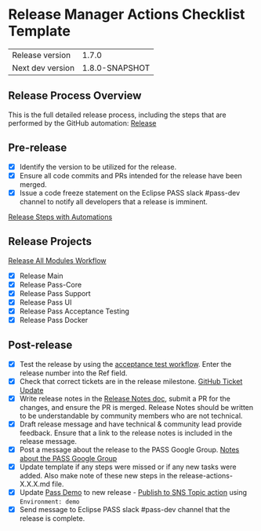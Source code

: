# Release Manager Actions Checklist Template

|  |  |
| --- |--|
| Release version | 1.7.0 |
| Next dev version | 1.8.0-SNAPSHOT |

## Release Process Overview
This is the full detailed release process, including the steps that are performed by the GitHub automation: [Release](../dev/release.md)

## Pre-release

- [x] Identify the version to be utilized for the release.
- [x] Ensure all code commits and PRs intended for the release have been merged.
- [x] Issue a code freeze statement on the Eclipse PASS slack #pass-dev channel to notify all developers that a release is imminent.

[Release Steps with Automations](../dev/release-steps-with-automations.md)

## Release Projects

[Release All Modules Workflow](https://github.com/eclipse-pass/main/actions/workflows/pass-complete-release.yml)

- [x] Release Main
- [x] Release Pass-Core
- [x] Release Pass Support
- [x] Release Pass UI
- [x] Release Pass Acceptance Testing
- [x] Release Pass Docker

## Post-release

- [x] Test the release by using the [acceptance test workflow](https://github.com/eclipse-pass/pass-acceptance-testing/actions/workflows/test.yml). Enter the release number into the Ref field.
- [x] Check that correct tickets are in the release milestone. [GitHub Ticket Update](../dev/release.md#update-release-notes)
- [x] Write release notes in the [Release Notes doc](../release-notes.md), submit a PR for the changes, and ensure the PR is merged. Release Notes should be written to be understandable by community members who are not technical.
- [x] Draft release message and have technical & community lead provide feedback. Ensure that a link to the release notes is included in the release message.
- [x] Post a message about the release to the PASS Google Group.  [Notes about the PASS Google Group](../dev/release.md#process)
- [x] Update template if any steps were missed or if any new tasks were added. Also make note of these new steps in the release-actions-X.X.X.md file.
- [x] Update [Pass Demo](https://demo.eclipse-pass.org) to new release - [Publish to SNS Topic action](https://github.com/eclipse-pass/main/actions/workflows/deployToAWS.yml) using `Environment: demo`
- [x] Send message to Eclipse PASS slack #pass-dev channel that the release is complete.